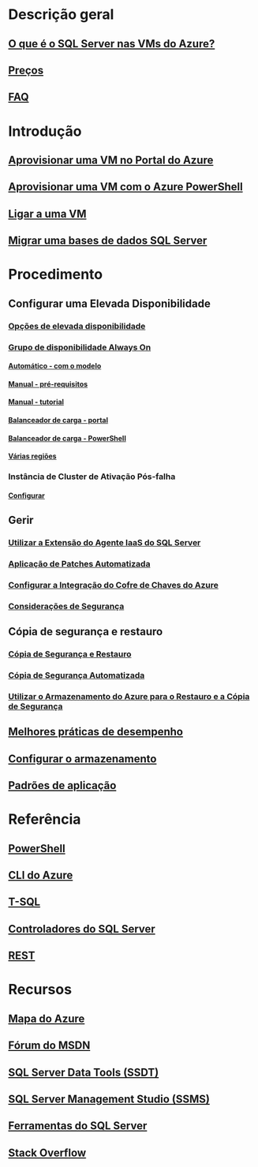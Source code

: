 # Descrição geral
## [O que é o SQL Server nas VMs do Azure?](virtual-machines-windows-sql-server-iaas-overview.md) 
## [Preços](virtual-machines-windows-sql-server-pricing-guidance.md)
## [FAQ](virtual-machines-windows-sql-server-iaas-faq.md)
 
# Introdução
## [Aprovisionar uma VM no Portal do Azure](virtual-machines-windows-portal-sql-server-provision.md)
## [Aprovisionar uma VM com o Azure PowerShell](virtual-machines-windows-ps-sql-create.md)
## [Ligar a uma VM](virtual-machines-windows-sql-connect.md)
## [Migrar uma bases de dados SQL Server](virtual-machines-windows-migrate-sql.md)

# Procedimento
## Configurar uma Elevada Disponibilidade
### [Opções de elevada disponibilidade](virtual-machines-windows-sql-high-availability-dr.md) 
### [Grupo de disponibilidade Always On](virtual-machines-windows-portal-sql-availability-group-overview.md)
#### [Automático - com o modelo](virtual-machines-windows-portal-sql-alwayson-availability-groups.md)
#### [Manual - pré-requisitos](virtual-machines-windows-portal-sql-availability-group-prereq.md)
#### [Manual - tutorial](virtual-machines-windows-portal-sql-availability-group-tutorial.md)
#### [Balanceador de carga - portal](virtual-machines-windows-portal-sql-alwayson-int-listener.md)
#### [Balanceador de carga - PowerShell](virtual-machines-windows-portal-sql-ps-alwayson-int-listener.md)
#### [Várias regiões](virtual-machines-windows-portal-sql-availability-group-dr.md)
### Instância de Cluster de Ativação Pós-falha
#### [Configurar](virtual-machines-windows-portal-sql-create-failover-cluster.md)

## Gerir
### [Utilizar a Extensão do Agente IaaS do SQL Server](virtual-machines-windows-sql-server-agent-extension.md)
### [Aplicação de Patches Automatizada](virtual-machines-windows-sql-automated-patching.md)
### [Configurar a Integração do Cofre de Chaves do Azure](virtual-machines-windows-ps-sql-keyvault.md)
### [Considerações de Segurança](virtual-machines-windows-sql-security.md)
## Cópia de segurança e restauro
### [Cópia de Segurança e Restauro](virtual-machines-windows-sql-backup-recovery.md)
### [Cópia de Segurança Automatizada](virtual-machines-windows-sql-automated-backup.md)
### [Utilizar o Armazenamento do Azure para o Restauro e a Cópia de Segurança](virtual-machines-windows-use-storage-sql-server-backup-restore.md)
## [Melhores práticas de desempenho](virtual-machines-windows-sql-performance.md)
## [Configurar o armazenamento](virtual-machines-windows-sql-server-storage-configuration.md)
## [Padrões de aplicação](virtual-machines-windows-sql-server-app-patterns-dev-strategies.md)

# Referência
## [PowerShell](/powershell/azure/overview)
## [CLI do Azure](/cli/azure/)
## [T-SQL](https://msdn.microsoft.com/library/azure/bb510741.aspx)
## [Controladores do SQL Server](https://msdn.microsoft.com/library/mt654049.aspx)
## [REST](/rest/api/)

# Recursos
## [Mapa do Azure](https://azure.microsoft.com/roadmap/)
## [Fórum do MSDN](https://social.msdn.microsoft.com/Forums/en-US/home?forum=WAVirtualMachinesforWindows&filter=alltypes&brandIgnore=True&sort=relevancedesc&searchTerm=SQL+Server)
## [SQL Server Data Tools (SSDT)](https://msdn.microsoft.com/library/mt204009.aspx)
## [SQL Server Management Studio (SSMS)](https://msdn.microsoft.com/library/mt238290.aspx)
## [Ferramentas do SQL Server](https://msdn.microsoft.com/library/mt238365.aspx)
## [Stack Overflow](http://stackoverflow.com/search?q=%5Bazure-virtual-machine%5D+sql+server)

